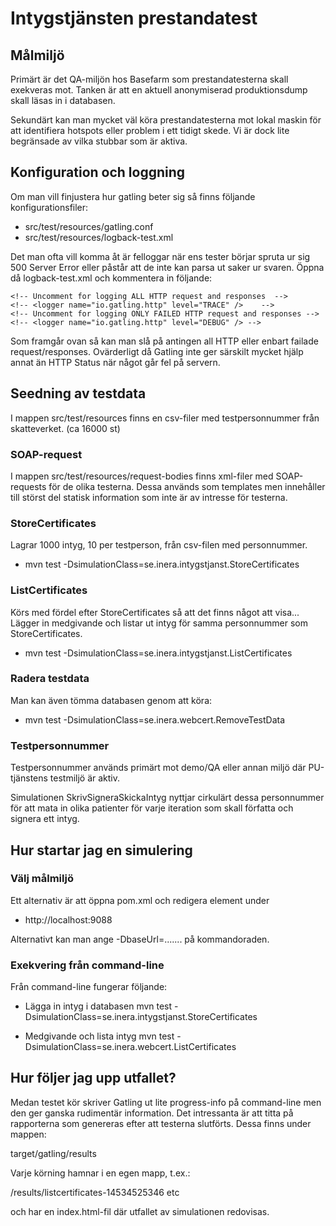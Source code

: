 # Intygstjänsten prestandatest

## Målmiljö
Primärt är det QA-miljön hos Basefarm som prestandatesterna skall exekveras mot. Tanken är att en aktuell anonymiserad produktionsdump skall läsas in i databasen.
 
Sekundärt kan man mycket väl köra prestandatesterna mot lokal maskin för att identifiera hotspots eller problem i ett tidigt skede. Vi är dock lite begränsade av vilka stubbar som är aktiva.

## Konfiguration och loggning
Om man vill finjustera hur gatling beter sig så finns följande konfigurationsfiler:

- src/test/resources/gatling.conf
- src/test/resources/logback-test.xml

Det man ofta vill komma åt är felloggar när ens tester börjar spruta ur sig 500 Server Error eller påstår att de inte kan parsa ut saker ur svaren. Öppna då logback-test.xml och kommentera in följande:

    <!-- Uncomment for logging ALL HTTP request and responses  -->
    <!-- <logger name="io.gatling.http" level="TRACE" />    -->
    <!-- Uncomment for logging ONLY FAILED HTTP request and responses -->
    <!-- <logger name="io.gatling.http" level="DEBUG" /> -->    
 
Som framgår ovan så kan man slå på antingen all HTTP eller enbart failade request/responses. Ovärderligt då Gatling inte ger särskilt mycket hjälp annat än HTTP Status när något går fel på servern. 

## Seedning av testdata
I mappen src/test/resources finns en csv-filer med testpersonnummer från skatteverket. (ca 16000 st)

### SOAP-request
I mappen src/test/resources/request-bodies finns xml-filer med SOAP-requests för de olika testerna. Dessa används som templates men innehåller till störst del statisk information som inte är av intresse för testerna.

### StoreCertificates
Lagrar 1000 intyg, 10 per testperson, från csv-filen med personnummer.

- mvn test -DsimulationClass=se.inera.intygstjanst.StoreCertificates

### ListCertificates
Körs med fördel efter StoreCertificates så att det finns något att visa...
Lägger in medgivande och listar ut intyg för samma personnummer som StoreCertificates.

- mvn test -DsimulationClass=se.inera.intygstjanst.ListCertificates

### Radera testdata
Man kan även tömma databasen genom att köra:

- mvn test -DsimulationClass=se.inera.webcert.RemoveTestData

### Testpersonnummer
Testpersonnummer används primärt mot demo/QA eller annan miljö där PU-tjänstens testmiljö är aktiv.

Simulationen SkrivSigneraSkickaIntyg nyttjar cirkulärt dessa personnummer för att mata in olika patienter för varje 
iteration som skall författa och signera ett intyg.

## Hur startar jag en simulering

### Välj målmiljö
Ett alternativ är att öppna pom.xml och redigera element under <properties>

- <baseUrl>http://localhost:9088</baseUrl>

Alternativt kan man ange -DbaseUrl=....... på kommandoraden.

### Exekvering från command-line

Från command-line fungerar följande:

- Lägga in intyg i databasen
  mvn test -DsimulationClass=se.inera.intygstjanst.StoreCertificates
  
- Medgivande och lista intyg
  mvn test -DsimulationClass=se.inera.webcert.ListCertificates


## Hur följer jag upp utfallet?
Medan testet kör skriver Gatling ut lite progress-info på command-line men den ger ganska rudimentär information. Det intressanta är att titta på rapporterna som genereras efter att testerna slutförts. Dessa finns under mappen:

target/gatling/results

Varje körning hamnar i en egen mapp, t.ex.:

/results/listcertificates-14534525346 etc

och har en index.html-fil där utfallet av simulationen redovisas.